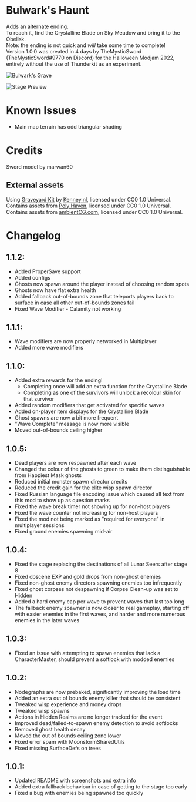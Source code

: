 # Bulwark's Haunt
Adds an alternate ending.  
To reach it, find the Crystalline Blade on Sky Meadow and bring it to the Obelisk.  
Note: the ending is not quick and *will* take some time to complete!  
Version 1.0.0 was created in 4 days by TheMysticSword (TheMysticSword#9770 on Discord) for the Halloween Modjam 2022, entirely without the use of Thunderkit as an experiment.  
  
![Bulwark's Grave](https://i.imgur.com/dwe6CVo.png)  
  
![Stage Preview](https://i.imgur.com/OpSdxNY.png)

# Known Issues
* Main map terrain has odd triangular shading
  
# Credits
Sword model by marwan60
## External assets
Using [Graveyard Kit](https://opengameart.org/content/graveyard-kit) by [Kenney.nl](https://kenney.nl/), licensed under CC0 1.0 Universal.  
Contains assets from [Poly Haven](https://polyhaven.com/), licensed under CC0 1.0 Universal.  
Contains assets from [ambientCG.com](https://ambientCG.com/), licensed under CC0 1.0 Universal.

# Changelog
## 1.1.2:
* Added ProperSave support
* Added configs
* Ghosts now spawn around the player instead of choosing random spots
* Ghosts now have flat extra health
* Added fallback out-of-bounds zone that teleports players back to surface in case all other out-of-bounds zones fail
* Fixed Wave Modifier - Calamity not working
## 1.1.1:
* Wave modifiers are now properly networked in Multiplayer
* Added more wave modifiers
## 1.1.0:
* Added extra rewards for the ending!
	* Completing once will add an extra function for the Crystalline Blade
	* Completing as one of the survivors will unlock a recolour skin for that survivor
* Added random modifiers that get activated for specific waves
* Added on-player item displays for the Crystalline Blade
* Ghost spawns are now a bit more frequent
* "Wave Complete" message is now more visible
* Moved out-of-bounds ceiling higher
## 1.0.5:
* Dead players are now respawned after each wave
* Changed the colour of the ghosts to green to make them distinguishable from Happiest Mask ghosts
* Reduced initial monster spawn director credits
* Reduced the credit gain for the elite wisp spawn director
* Fixed Russian language file encoding issue which caused all text from this mod to show up as question marks
* Fixed the wave break timer not showing up for non-host players
* Fixed the wave counter not increasing for non-host players
* Fixed the mod not being marked as "required for everyone" in multiplayer sessions
* Fixed ground enemies spawning mid-air
## 1.0.4:
* Fixed the stage replacing the destinations of all Lunar Seers after stage 8
* Fixed obscene EXP and gold drops from non-ghost enemies
* Fixed non-ghost enemy directors spawning enemies too infrequently
* Fixed ghost corpses not despawning if Corpse Clean-up was set to Hidden
* Added a hard enemy cap per wave to prevent waves that last too long
* The fallback enemy spawner is now closer to real gameplay, starting off with easier enemies in the first waves, and harder and more numerous enemies in the later waves
## 1.0.3:
* Fixed an issue with attempting to spawn enemies that lack a CharacterMaster, should prevent a softlock with modded enemies
## 1.0.2:
* Nodegraphs are now prebaked, significantly improving the load time
* Added an extra out of bounds enemy killer that should be consistent
* Tweaked wisp experience and money drops
* Tweaked wisp spawns
* Actions in Hidden Realms are no longer tracked for the event
* Improved dead/failed-to-spawn enemy detection to avoid softlocks
* Removed ghost health decay
* Moved the out of bounds ceiling zone lower
* Fixed error spam with MoonstormSharedUtils
* Fixed missing SurfaceDefs on trees
## 1.0.1:
* Updated README with screenshots and extra info
* Added extra fallback behaviour in case of getting to the stage too early
* Fixed a bug with enemies being spawned too quickly

